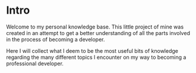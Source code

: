 # Intro

Welcome to my personal knowledge base. This little project of mine was created in an attempt to get a better understanding of all the parts involved in the process of becoming a developer. 

Here I will collect what I deem to be the most useful bits of knowledge regarding the many different topics I encounter on my way to becoming a professional developer.
<!--stackedit_data:
eyJoaXN0b3J5IjpbMjAwODIzOTQ0NF19
-->